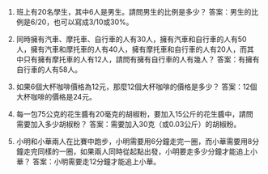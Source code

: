 1. 班上有20名學生，其中6人是男生。請問男生的比例是多少？
答案：男生的比例是6/20，也可以寫成3/10或30%。

2. 同時擁有汽車、摩托車、自行車的人有30人，擁有汽車和自行車的人有50人，擁有汽車和摩托車的人有40人，擁有摩托車和自行車的人有20人，而其中只有擁有摩托車的人有12人，請問有擁有自行車的人有幾人？
答案：有擁有自行車的人有58人。

3. 如果6個大杯咖啡價格為12元，那麼12個大杯咖啡的價格是多少？
答案：12個大杯咖啡的價格是24元。

4. 每一包75公克的花生醬有20毫克的胡椒粉，要加入15公斤的花生醬中，請問需要加入多少胡椒粉？
答案：需要加入30克（或0.03公斤）的胡椒粉。

5. 小明和小華兩人在比賽中跑步，小明需要用6分鐘走完一圈，而小華需要用8分鐘走完同樣的一圈，如果兩人同時從起點出發，小明要走多少分鐘才能追上小華？
答案：小明需要走12分鐘才能追上小華。